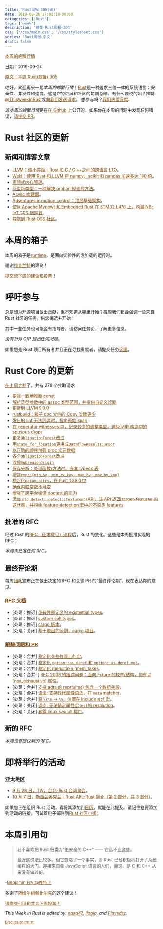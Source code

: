 ```yaml
---
title: 'Rust周报 305(译)'
date: 2019-09-26T17:01:18+08:00
categories: ['Rust']
tags: ['week']
description: '螃蟹-Rust周报-304'
css: ['/css/main.css', '/css/stylesheet.css']
series: 'Rust周报-中文'
draft: false
---
```


<style>
a { color: #804d0f;}
</style>

[本周的螃蟹行情](https://this-week-in-rust.org/)

日期：2019-09-24

[原文：本周 Rust(螃蟹) 305](https://this-week-in-rust.org/blog/2019/09/24/this-week-in-rust-304/)

你好，欢迎再来一期*本周的螃蟹行情*！[Rust](http://rust-lang.org)是一种追求三位一体的系统语言：安全性、并发性和速度。这是它的进展和社区的每周总结。有什么要说的吗？推特[@ThisWeekInRust](https://twitter.com/ThisWeekInRust)或[向我们发送请求](https://github.com/cmr/this-week-in-rust)。 想参与吗？[我们热爱贡献](https://github.com/rust-lang/rust/blob/master/CONTRIBUTING.md).

*这本周的螃蟹行情*是在[在 Github 上](https://github.com/cmr/this-week-in-rust)公开的。如果你在本周的问题中发现任何错误，[请提交 PR](https://github.com/cmr/this-week-in-rust/pulls)。

# Rust 社区的更新

## 新闻和博客文章

- [LLVM：缩小差距 - Rust 和 C / C ++之间的跨语言 LTO](http://blog.llvm.org/2019/09/closing-gap-cross-language-lto-between.html)。
- [Weld：使用 Rust 和 LLVM 将 numpy，scikit 和 pandas 加速多达 100 倍](https://notamonadtutorial.com/weld-accelerating-numpy-scikit-and-pandas-as-much-as-100x-with-rust-and-llvm-12ec1c630a1)。
- [声明式内存管理](https://amos.me/blog/2019/declarative-memory-management/)。
- [泛型新类型：一种解决 orphan 规则的方法](https://blog.eizinger.io/8593/generic-newtypes-a-way-to-work-around-the-orphan-rule)。
- [Async 构建器](https://blog.yoshuawuyts.com/async-finalizers/)。
- [Adventures in motion control：顶层基础架构](http://adventures.michaelfbryan.com/posts/top-level-infrastructure/)。
- [使用 Apache Mynewt 和 Embedded Rust 在 STM32 L476 上，构建 NB-IoT GPS 跟踪器](https://medium.com/@ly.lee/build-an-nb-iot-gps-tracker-on-stm32-l476-with-apache-mynewt-and-embedded-rust-8c095a925546)。
- [导航到 Rust OSS 社区](https://yaah.dev/getting-involved)。

# 本周的箱子

本周的箱子是[runtime](https://github.com/mun-lang/runtime)，是面向实验性的热加载的运行时。

谢谢[维克兰特](https://users.rust-lang.org/t/crate-of-the-week/2704/628)的建议！

[提交您下周的建议和投票][submit_crate]！

[submit_crate]: https://users.rust-lang.org/t/crate-of-the-week/2704

# 呼吁参与

总是想为开源项目做出贡献，但不知道从哪里开始？每周我们都会强调一些来自 Rust 社区的任务，供您挑选并开始！

其中一些任务也可能会有指导者，请访问任务页，了解更多信息。

_没有针对 CfP 提出任何问题_。

如果您是 Rust 项目所有者并且正在寻找贡献者，请提交任务[这里][guidelines]。

[guidelines]: https://users.rust-lang.org/t/twir-call-for-participation/4821

# Rust Core 的更新

[在上周合并][merged]了，共有 278 个拉取请求

[merged]: https://github.com/search?q=is%3Apr+org%3Arust-lang+is%3Amerged+merged%3A2019-09-16..2019-09-23

- [更加一致地推断 const](https://github.com/rust-lang/rust/pull/64679)
- [解析泛型参数中的 assoc 类型范围，并提供自定义诊断](https://github.com/rust-lang/rust/pull/64676)
- [更新到 LLVM 9.0.0](https://github.com/rust-lang/rust/pull/64634)
- [rustbuild：箱子 doc 文件的 Copy 次数更少](https://github.com/rust-lang/rust/pull/64613)
- [发出的 lint 无法到达时，指向原始 span ](https://github.com/rust-lang/rust/pull/64592)
- [在 generator witnesses 中，记录较少的调整类型，避免 MIR 构造中的 spurious drops](https://github.com/rust-lang/rust/pull/64584)
- [更多`ObligationForest`改进](https://github.com/rust-lang/rust/pull/64545)
- [用`state_for_location`更换成`DataflowResultsCursor`](https://github.com/rust-lang/rust/pull/64532)
- [以正确的顺序加载 proc 宏元数据](https://github.com/rust-lang/rust/pull/64528)
- [各个`ObligationForest`改进](https://github.com/rust-lang/rust/pull/64500)
- [收缩`SubregionOrigin`](https://github.com/rust-lang/rust/pull/64394)
- [保存分析：处理函数/方法时，嵌套 typeck 表](https://github.com/rust-lang/rust/pull/64250)
- [增加`cmp::{min_by, min_by_key, max_by, max_by_key}`](https://github.com/rust-lang/rust/pull/64047)
- [稳定化`param_attrs`，在 Rust 1.39.0 中](https://github.com/rust-lang/rust/pull/64010)
- [确保内联常数不可变](https://github.com/rust-lang/rust/pull/63955)
- [增强了跨平台编译 doctest 的能力](https://github.com/rust-lang/cargo/pull/6892)
- [添加 `std_detect::detect::features()`API，该 API 返回 target-features 的迭代器，并拒绝 feature-detection 宏中的不稳定 features](https://github.com/rust-lang/stdarch/pull/739)

## 批准的 RFC

经过 Rust 的[RFC（征求意见）流程](https://github.com/rust-lang/rfcs#rust-rfcs)后，Rust 的变化。这些是本周批准实现的 RFC：

_本周未批准任何 RFC。_

## 最终评论期

每周[团队](https://www.rust-lang.org/team.html)宣布正在做出决定的 RFC 和关键 PR 的“最终评论期”。现在表达你的意见。

### [RFC 文档](https://github.com/rust-lang/rfcs/labels/final-comment-period)

- \[处理：推迟] [带有外部定义的 existential types](https://github.com/rust-lang/rfcs/pull/2492)。
- \[处理：推迟] [custom self types](https://github.com/rust-lang/rfcs/pull/2362)。
- \[处理：推迟] [cargo 版本](https://github.com/rust-lang/rfcs/pull/2182)。
- \[处理：关闭] [基于项目的示例，cargo 项目](https://github.com/rust-lang/rfcs/pull/2517)。

### [跟踪问题和 PR](https://github.com/rust-lang/rust/labels/final-comment-period)

- \[处理：合并] [稳定化某些位置上的宏](https://github.com/rust-lang/rust/pull/63931)。
- \[处理：合并] [稳定化 `option::as_deref` 和 `option::as_deref_mut`](https://github.com/rust-lang/rust/pull/64708)。
- \[处理：合并] [稳定化 mem::take (mem_take)](https://github.com/rust-lang/rust/pull/64716)。
- \[处理：合并: ] [RFC 2008 的跟踪问题：面向 Future 的枚举/结构，带有 #[non_exhaustive] 属性](https://github.com/rust-lang/rust/issues/44109)。
- \[处理：合并] [支持 adts 的 repr(simd) 包含一个数组字段](https://github.com/rust-lang/rust/pull/63531)。
- \[处理：合并] [语法: 支持现代属性语法，在 `meta` matcher](https://github.com/rust-lang/rust/pull/63674)。
- \[处理：合并] [将 `\r\n` -> `\n`，位置在 include_str! 宏](https://github.com/rust-lang/rust/pull/63681)。
- \[处理：关闭] [退步: 无法确定属性宏`test`的 resolution](https://github.com/rust-lang/rust/issues/56375)。
- \[处理：关闭] [暴露 linux syscall 接口](https://github.com/rust-lang/rust/pull/63745)。

## 新的 RFC

_本周没有提议新的 RFC。_

# 即将举行的活动

### 亚太地区

- [9 月 28 日，TW，台北-Rust 台湾聚会](https://www.facebook.com/events/2110177005945081/)。
- [10 月 7 日，新西兰奥克兰 - Rust AKL-Rust 简介（第 2 部分，共 3 部分）](https://www.meetup.com/rust-akl/events/259481147/)。

如果您正在组织 Rust 活动，请将其添加到[日历][calendar]，就能在此提及。请记住也要添加到活动的链接。可试着电子邮件到[Rust 社区小组][community]。

[calendar]: https://www.google.com/calendar/embed?src=apd9vmbc22egenmtu5l6c5jbfc%40group.calendar.google.com
[community]: mailto:community-team@rust-lang.org

# 本周引用句

> 我不喜欢把 Rust 归类为“更安全的 C++” —— 它远不止这些。
>
> 最近这说法比较多。但它忽略了一个事实，即 Rust 已经积极地打开了系统编程的大门，迎接来自像 JavaScript 语言的人们，而这，是 C 和 C++ 从来没有做过的。

\-[Benjamin Fry @推特上](https://twitter.com/benj_fry/status/1173754548453699584)

多谢了[斯维尔约翰比尔克](https://users.rust-lang.org/t/twir-quote-of-the-week/328/703)的这个建议！

[请提交引用句并为下周投票！](https://users.rust-lang.org/t/twir-quote-of-the-week/328)

_This Week in Rust is edited by: [nasa42](https://github.com/nasa42), [llogiq](https://github.com/llogiq), and [Flavsditz](https://github.com/Flavsditz)._

<small>[Discuss on r/rust](https://www.reddit.com/r/rust/comments/d6920w/this_week_in_rust_304/).</small>
